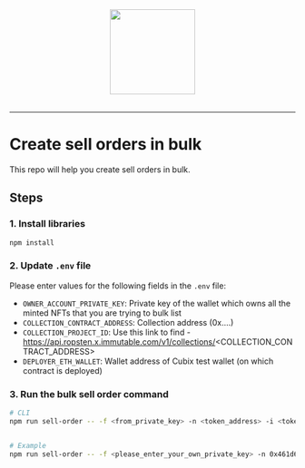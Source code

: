 <div align="center">
  <a href="https://www.immutable.com">
    <img width="150" src="https://assets-global.website-files.com/5f7eec37ff782e797edabe11/5f8d36771ffcf8c91b03e7f4_dark.svg">
  </a>
  <br>
  <br>
</div>

---

# Create sell orders in bulk

This repo will help you create sell orders in bulk.

## Steps

### 1. Install libraries

```sh
npm install
```

### 2. Update `.env` file

Please enter values for the following fields in the `.env` file:

* `OWNER_ACCOUNT_PRIVATE_KEY`: Private key of the wallet which owns all the minted NFTs that you are trying to bulk list
* `COLLECTION_CONTRACT_ADDRESS`: Collection address (0x....)
* `COLLECTION_PROJECT_ID`: Use this link to find - https://api.ropsten.x.immutable.com/v1/collections/<COLLECTION_CONTRACT_ADDRESS>
* `DEPLOYER_ETH_WALLET`: Wallet address of Cubix test wallet (on which contract is deployed)


### 3. Run the bulk sell order command
```sh
# CLI 
npm run sell-order -- -f <from_private_key> -n <token_address> -i <token_id> -a <sale_amount>  -b <bulk sell order create> 


# Example
npm run sell-order -- -f <please_enter_your_own_private_key> -n 0x461d6816e4cf76ff09be3793c637a094c6ec7fd4 -i 1 -a 10000000000000000 -b 3
```